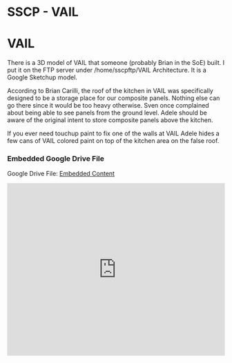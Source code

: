 # SSCP - VAIL

# VAIL

There is a 3D model of VAIL that someone (probably Brian in the SoE) built. I put it on the FTP server under /home/sscpftp/VAIL Architecture. It is a Google Sketchup model. 

According to Brian Carilli, the roof of the kitchen in VAIL was specifically designed to be a storage place for our composite panels. Nothing else can go there since it would be too heavy otherwise. Sven once complained about being able to see panels from the ground level. Adele should be aware of the original intent to store composite panels above the kitchen.

If you ever need touchup paint to fix one of the walls at VAIL Adele hides a few cans of VAIL colored paint on top of the kitchen area on the false roof. 

[](https://drive.google.com/folderview?id=18Lg_XtgGtpB9_dQEnEnWi8d8oSQC4gdj)

### Embedded Google Drive File

Google Drive File: [Embedded Content](https://drive.google.com/embeddedfolderview?id=18Lg_XtgGtpB9_dQEnEnWi8d8oSQC4gdj#list)

<iframe width="100%" height="400" src="https://drive.google.com/embeddedfolderview?id=18Lg_XtgGtpB9_dQEnEnWi8d8oSQC4gdj#list" frameborder="0"></iframe>

